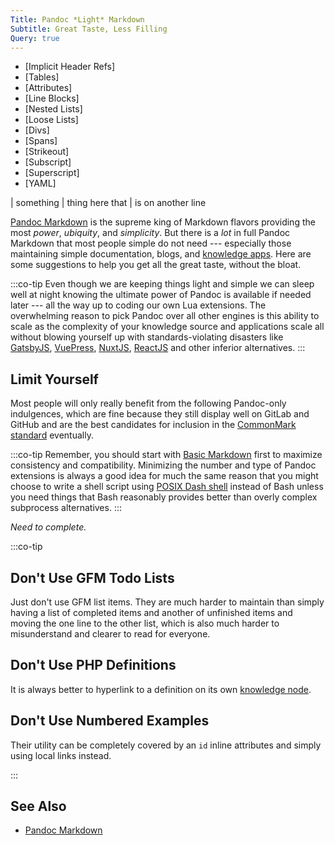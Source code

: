 ```yaml
---
Title: Pandoc *Light* Markdown
Subtitle: Great Taste, Less Filling 
Query: true
---
```


* [Implicit Header Refs]
* [Tables]
* [Attributes]
* [Line Blocks]
* [Nested Lists]
* [Loose Lists]
* [Divs]
* [Spans]
* [Strikeout]
* [Subscript]
* [Superscript]
* [YAML]


| something
| thing here that
| is on another line


[Pandoc Markdown](/lang/md/pandoc/) is the supreme king of Markdown flavors providing the most *power*, *ubiquity*, and *simplicity*. But there is a *lot* in full Pandoc Markdown that most people simple do not need --- especially those maintaining simple documentation, blogs, and [knowledge apps](/what/knowledge/apps/). Here are some suggestions to help you get all the great taste, without the bloat.

:::co-tip
Even though we are keeping things light and simple we can sleep well at night knowing the ultimate power of Pandoc is available if needed later --- all the way up to coding our own Lua extensions. The overwhelming reason to pick Pandoc over all other engines is this ability to scale as the complexity of your knowledge source and applications scale all without blowing yourself up with standards-violating disasters like [GatsbyJS](https://duck.com/lite?kae=t&q=GatsbyJS), [VuePress](https://duck.com/lite?kae=t&q=VuePress), [NuxtJS](https://duck.com/lite?kae=t&q=NuxtJS), [ReactJS](https://duck.com/lite?kae=t&q=ReactJS) and other inferior alternatives.
:::

## Limit Yourself

Most people will only really benefit from the following Pandoc-only indulgences, which are fine because they still display well on GitLab and GitHub and are the best candidates for inclusion in the [CommonMark standard](/lang/md/common/) eventually.

:::co-tip
Remember, you should start with [Basic Markdown](/lang/md/basic/) first to maximize consistency and compatibility. Minimizing the number and type of Pandoc extensions is always a good idea for much the same reason that you might choose to write a shell script using [POSIX Dash shell](/lang/dash/) instead of Bash unless you need things that Bash reasonably provides better than overly complex subprocess alternatives. 
:::

*Need to complete.*

:::co-tip

## Don't Use GFM Todo Lists

Just don't use GFM list items. They are much harder to maintain than simply having a list of completed items and another of unfinished items and moving the one line to the other list, which is also much harder to misunderstand and clearer to read for everyone.

## Don't Use PHP Definitions

It is always better to hyperlink to a definition on its own [knowledge node](/what/knowledge/node/).

## Don't Use Numbered Examples

Their utility can be completely covered by an `id` inline attributes and simply using local links instead.

:::

## See Also

* [Pandoc Markdown](https://pandoc.org/MANUAL.html#pandocs-markdown)
